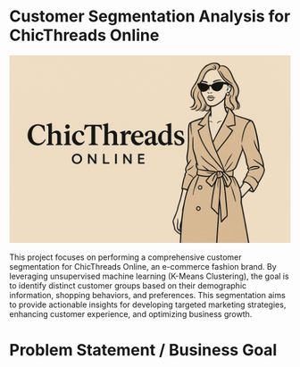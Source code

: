 # Customer Segmentation Analysis for ChicThreads Online

![ChicThreads Online](Banner/ChicThreadsBanner.png)

This project focuses on performing a comprehensive customer segmentation for ChicThreads Online, an e-commerce fashion brand. By leveraging unsupervised machine learning (K-Means Clustering), the goal is to identify distinct customer groups based on their demographic information, shopping behaviors, and preferences. This segmentation aims to provide actionable insights for developing targeted marketing strategies, enhancing customer experience, and optimizing business growth.

# Problem Statement / Business Goal
